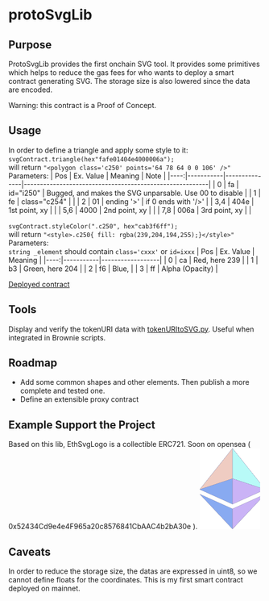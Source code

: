 # protoSvgLib

## Purpose
ProtoSvgLib provides the first onchain SVG tool. It provides some primitives which helps to reduce the gas fees for who wants to deploy a smart contract generating SVG. The storage size is also lowered since the data are encoded.

Warning: this contract is a Proof of Concept.

## Usage
In order to define a triangle and apply some style to it:  
`svgContract.triangle(hex"fafe01404e4000006a");`  
will return `"<polygon class='c250' points='64 78 64 0 0 106' />"`  
Parameters:
| Pos | Ex. Value | Meaning       | Note                      |
|----:|-----------|---------------|---------------------------------------------------------|
| 0   | fa        | id="i250"     | Bugged, and makes the SVG unparsable. Use 00 to disable |
| 1   | fe        | class="c254"  |                                                         |
| 2   | 01        | ending '>'    | if 0 ends with '/>'                                     | 
| 3,4 | 404e      | 1st point, xy |                                                         |
| 5,6 | 4000      | 2nd point, xy |                                                         |
| 7,8 | 006a      | 3rd point, xy |                                                         |

`svgContract.styleColor(".c250", hex"cab3f6ff");`  
will return `"<style>.c250{ fill: rgba(239,204,194,255);}</style>"`  
Parameters:  
`string _element` should contain `class='cxxx'` or `id=ixxx`
| Pos | Ex. Value | Meaning          |
|----:|-----------|------------------|
| 0   | ca        | Red, here 239    |
| 1   | b3        | Green, here 204  |
| 2   | f6        | Blue,            |
| 3   | ff        | Alpha (Opacity)  |

[Deployed contract](https://etherscan.io/address/0xfcd62e3c95a351493e1b7d9e8cdf1ee10d54feb6)

## Tools
Display and verify the tokenURI data with [tokenURItoSVG.py](scripts/tokenURItoSVG.py). Useful when integrated in Brownie scripts.

## Roadmap
 - Add some common shapes and other elements. Then publish a more complete and tested one.
 - Define an extensible proxy contract

## Example Support the Project
Based on this lib, EthSvgLogo is a collectible ERC721. Soon on opensea ( 0x52434Cd9e4e4F965a20c8576841CbAAC4b2bA30e ).
<img src="img/logoEth.svg" width="120" height="160" />
## Caveats
In order to reduce the storage size, the datas are expressed in uint8, so we cannot define floats for the coordinates.
This is my first smart contract deployed on mainnet. 
